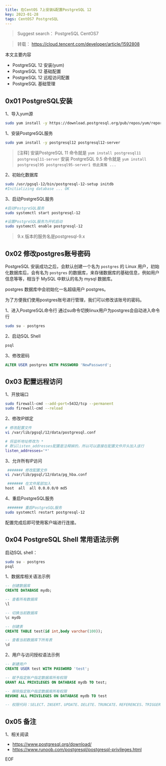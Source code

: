 ```yaml
---
title: 在CentOS 7上安装&配置PostgreSQL 12
key: 2023-01-28
tags: CentOS7 PostgreSQL
---
```


> Suggest search： PostgreSQL CentOS7

> 转载： <https://cloud.tencent.com/developer/article/1592808>

本文主要内容
- PostgreSQL 12 安装(yum)
- PostgreSQL 12 基础配置
- PostgreSQL 12 远程访问配置
- PostgreSQL 基础管理


<!--more-->

## 0x01 PostgreSQL安装

1、导入yum源

```bash
sudo yum install -y https://download.postgresql.org/pub/repos/yum/reporpms/EL-7-x86_64/pgdg-redhat-repo-latest.noarch.rpm
```

1、安装PostgreSQL服务

```bash
sudo yum install -y postgresql12 postgresql12-server
```

> [注释] 安装PostgreSQL 11 命令就是 `yum install postgresql11 postgresql11-server` 安装 PostgreSQL 9.5 命令就是 `yum install postgresql95 postgresql95-server1 依此类推 ...`

2、初始化数据库

```bash
sudo /usr/pgsql-12/bin/postgresql-12-setup initdb 
#Initializing database ... OK
```

3、启动PostgreSQL服务

```bash
#启动PostgreSQL服务
sudo systemctl start postgresql-12

#设置PostgreSQL服务为开机启动
sudo systemctl enable postgresql-12
```


> 9.x 版本的服务名是postgresql-9.x

## 0x02 修改postgres账号密码

PostgreSQL 安装成功之后，会默认创建一个名为 `postgres` 的 Linux 用户，初始化数据库后，会有名为 `postgres` 的数据库，来存储数据库的基础信息，例如用户信息等等，相当于 MySQL 中默认的名为 mysql 数据库。

postgres 数据库中会初始化一名超级用户 postgres。

为了方便我们使用postgres账号进行管理，我们可以修改该账号的密码。


1、进入PostgreSQL命令行
通过su命令切换linux用户为postgres会自动进入命令行

```bash
sudo su - postgres
```

2、启动SQL Shell

```bash
psql
```

3、修改密码

```sql
ALTER USER postgres WITH PASSWORD 'NewPassword';
```

## 0x03 配置远程访问

1、开放端口

```bash
sudo firewall-cmd --add-port=5432/tcp --permanent
sudo firewall-cmd --reload
```

2、修改IP绑定

```bash
# 修改配置文件
vi /var/lib/pgsql/12/data/postgresql.conf

# 将监听地址修改为 *
# 默认listen_addresses配置是注释掉的，所以可以直接在配置文件开头加入该行
listen_addresses='*'
```

3、允许所有IP访问

```bash
 ####### 修改配置文件
vi /var/lib/pgsql/12/data/pg_hba.conf

 ####### 在文件尾部加入
host  all  all 0.0.0.0/0 md5
```

4、重启PostgreSQL服务

```bash
 ####### 重启PostgreSQL服务
sudo systemctl restart postgresql-12
```

配置完成后即可使用客户端进行连接。

## 0x04 PostgreSQL Shell 常用语法示例
启动SQL shell：

```bash
sudo su - postgres
psql
```

1、数据库相关语法示例

```sql
-- 创建数据库
CREATE DATABASE mydb;

-- 查看所有数据库
\l

-- 切换当前数据库
\c mydb

-- 创建表
CREATE TABLE test(id int,body varchar(100));

-- 查看当前数据库下所有表
\d
```

2、用户与访问授权语法示例

```sql
-- 新建用户
CREATE USER test WITH PASSWORD 'test';

-- 赋予指定账户指定数据库所有权限
GRANT ALL PRIVILEGES ON DATABASE mydb TO test;

-- 移除指定账户指定数据库所有权限
REVOKE ALL PRIVILEGES ON DATABASE mydb TO test

-- 权限代码：SELECT、INSERT、UPDATE、DELETE、TRUNCATE、REFERENCES、TRIGGER、CREATE、CONNECT、TEMPORARY、EXECUTE、USAGE
```

## 0x05 备注
1、相关阅读
- <https://www.postgresql.org/download/>
- <https://www.runoob.com/postgresql/postgresql-privileges.html>


EOF


